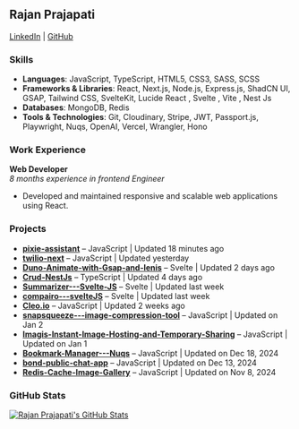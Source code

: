 ## Rajan Prajapati

[LinkedIn](https://www.linkedin.com/in/rajanprajapati1/) | [GitHub](https://github.com/rajanprajapati1)  

### Skills
- **Languages**: JavaScript, TypeScript, HTML5, CSS3, SASS, SCSS
- **Frameworks & Libraries**: React, Next.js, Node.js, Express.js, ShadCN UI, GSAP, Tailwind CSS, SvelteKit, Lucide React , Svelte , Vite , Nest Js
- **Databases**: MongoDB, Redis
- **Tools & Technologies**: Git, Cloudinary, Stripe, JWT, Passport.js, Playwright, Nuqs, OpenAI, Vercel, Wrangler, Hono

### Work Experience
**Web Developer**  
*8 months experience in frontend Engineer*  
- Developed and maintained responsive and scalable web applications using React.

### Projects
- [**pixie-assistant**](https://github.com/rajanprajapati1/pixie-assistant) – JavaScript | Updated 18 minutes ago
- [**twilio-next**](https://github.com/rajanprajapati1/twilio-next) – JavaScript | Updated yesterday
- [**Duno-Animate-with-Gsap-and-lenis**](https://github.com/rajanprajapati1/Duno-Animate-with-Gsap-and-lenis) – Svelte | Updated 2 days ago
- [**Crud-NestJs**](https://github.com/rajanprajapati1/Crud-NestJs) – TypeScript | Updated 4 days ago
- [**Summarizer---Svelte-JS**](https://github.com/rajanprajapati1/Summarizer---Svelte-JS) – Svelte | Updated last week
- [**compairo---svelteJS**](https://github.com/rajanprajapati1/compairo---svelteJS) – Svelte | Updated last week
- [**Cleo.io**](https://github.com/rajanprajapati1/Cleo.io) – JavaScript | Updated 2 weeks ago
- [**snapsqueeze---image-compression-tool**](https://github.com/rajanprajapati1/snapsqueeze---image-compression-tool) – JavaScript | Updated on Jan 2
- [**Imagis-Instant-Image-Hosting-and-Temporary-Sharing**](https://github.com/rajanprajapati1/Imagis-Instant-Image-Hosting-and-Temporary-Sharing) – JavaScript | Updated on Jan 1
- [**Bookmark-Manager---Nuqs**](https://github.com/rajanprajapati1/Bookmark-Manager---Nuqs) – JavaScript | Updated on Dec 18, 2024
- [**bond-public-chat-app**](https://github.com/rajanprajapati1/bond-public-chat-app) – JavaScript | Updated on Dec 13, 2024
- [**Redis-Cache-Image-Gallery**](https://github.com/rajanprajapati1/Redis-Cache-Image-Gallery) – JavaScript | Updated on Nov 8, 2024

### GitHub Stats
[![Rajan Prajapati's GitHub Stats](https://github-readme-stats.vercel.app/api?username=rajanprajapati1&show_icons=true&theme=dark)](https://github.com/anuraghazra/github-readme-stats)
